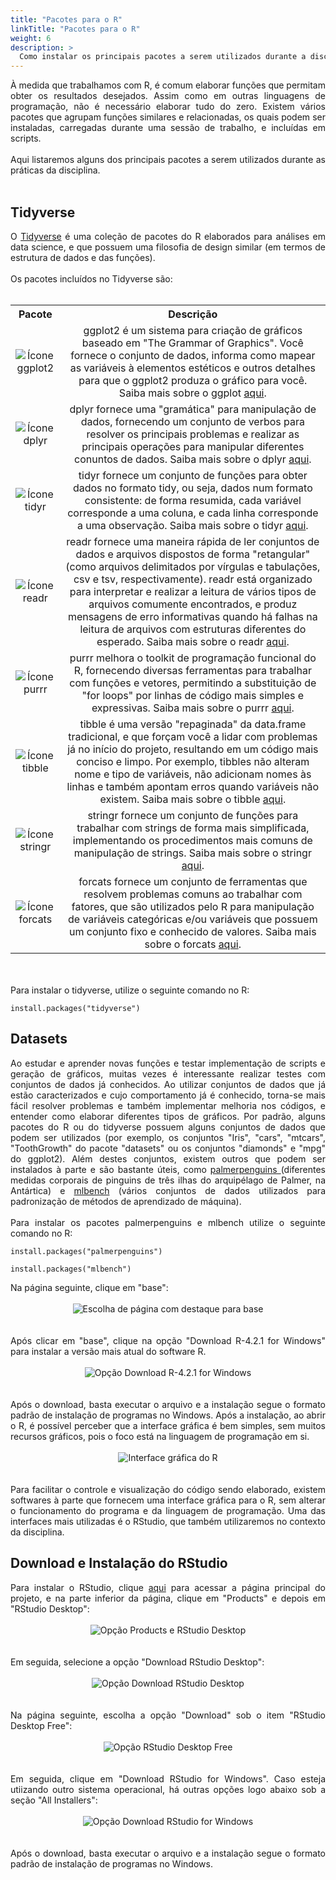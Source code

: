 ```yaml
---
title: "Pacotes para o R"
linkTitle: "Pacotes para o R"
weight: 6
description: >
  Como instalar os principais pacotes a serem utilizados durante a disciplina
---
```

<div align="justify">
À medida que trabalhamos com R, é comum elaborar funções que permitam obter os resultados desejados. Assim como em outras linguagens de programação, não é necessário elaborar tudo do zero. Existem vários pacotes que agrupam funções similares e relacionadas, os quais podem ser instaladas, carregadas durante uma sessão de trabalho, e incluídas em scripts.
<br><br>
Aqui listaremos alguns dos principais pacotes a serem utilizados durante as práticas da disciplina.
<br><br>
</div>

## Tidyverse

<div align="justify">
O <a href="https://www.tidyverse.org">Tidyverse</a> é uma coleção de pacotes do R elaborados para análises em data science, e que possuem uma filosofia de design similar (em termos de estrutura de dados e das funções).
<br><br>
Os pacotes incluídos no Tidyverse são:
<br><br>
</div>

<table>
  <tr>
    <th><strong><center>Pacote</center></strong></th>
	<th><strong><center>Descrição</center></strong></th>
  <tr>
    <td><center>
	<img src="https://d33wubrfki0l68.cloudfront.net/2c6239d311be6d037c251c71c3902792f8c4ddd2/12f67/css/images/hex/ggplot2.png" alt="Ícone ggplot2" align="center" heigth="250">
	</center></td>
	<td><center>ggplot2 é um sistema para criação de gráficos baseado em "The Grammar of Graphics". Você fornece o conjunto de dados, informa como mapear as variáveis à elementos estéticos e outros detalhes para que o ggplot2 produza o gráfico para você. Saiba mais sobre o ggplot <a href="https://ggplot2.tidyverse.org">aqui</a>.</center></td>
  </tr> 
  <tr>
    <td><center>
	<img src="https://d33wubrfki0l68.cloudfront.net/621a9c8c5d7b47c4b6d72e8f01f28d14310e8370/193fc/css/images/hex/dplyr.png" alt="Ícone dplyr" align="center" heigth="250">
	</center></td>
    <td><center>dplyr fornece uma "gramática" para manipulação de dados, fornecendo um conjunto de verbos para resolver os principais problemas e realizar as principais operações para manipular diferentes conuntos de dados. Saiba mais sobre o dplyr <a href="https://dplyr.tidyverse.org/">aqui</a>.</center></td>
  <tr>
    <td><center>
	<img src="https://d33wubrfki0l68.cloudfront.net/476fa4025501dcec05be08248b32d390dd2337d5/574c6/css/images/hex/tidyr.png" alt="Ícone tidyr" align="center" heigth="250">
	</center></td>
    <td><center>tidyr fornece um conjunto de funções para obter dados no formato tidy, ou seja, dados num formato consistente: de forma resumida, cada variável corresponde a uma coluna, e cada linha corresponde a uma observação. Saiba mais sobre o tidyr <a href="https://tidyr.tidyverse.org/">aqui</a>.</center></td>
  </tr>
  <tr>
    <td><center>
	<img src="https://d33wubrfki0l68.cloudfront.net/c1c91484f898fe9d7d90a570900f1d5cd703fe2e/d7df4/css/images/hex/readr.png" alt="Ícone readr" align="center" heigth="250">
	</center></td>
    <td><center>readr fornece uma maneira rápida de ler conjuntos de dados e arquivos dispostos de forma "retangular" (como arquivos delimitados por vírgulas e tabulações, csv e tsv, respectivamente). readr está organizado para interpretar e realizar a leitura de vários tipos de arquivos comumente encontrados, e produz mensagens de erro informativas quando há falhas na leitura de arquivos com estruturas diferentes do esperado. Saiba mais sobre o readr <a href="https://readr.tidyverse.org/">aqui</a>.</center></td>
  </tr>
  <tr>
    <td><center>
	<img src="https://d33wubrfki0l68.cloudfront.net/2d0701b616efa7435cd5a94e703baa595a4f9ed0/d41b9/css/images/hex/purrr.png" alt="Ícone purrr" align="center" heigth="250">
	</center></td>
    <td><center>purrr melhora o toolkit de programação funcional do R, fornecendo diversas ferramentas para trabalhar com funções e vetores, permitindo a substituição de "for loops" por linhas de código mais simples e expressivas. Saiba mais sobre o purrr <a href="https://purrr.tidyverse.org/">aqui</a>.</center></td>
  </tr>
  <tr>
    <td><center>
	<img src="https://d33wubrfki0l68.cloudfront.net/c477d7eb7fdf2c3d75637cfe19ff4a4d0a107bcf/017d0/css/images/hex/tibble.png" alt="Ícone tibble" align="center" heigth="250">
	</center></td>
    <td><center>tibble é uma versão "repaginada" da data.frame tradicional, e que forçam você a lidar com problemas já no início do projeto, resultando em um código mais conciso e limpo. Por exemplo, tibbles não alteram nome e tipo de variáveis, não adicionam nomes às linhas e também apontam erros quando variáveis não existem. Saiba mais sobre o tibble <a href="https://tibble.tidyverse.org">aqui</a>.</center></td>
  </tr>
  <tr>
    <td><center>
	<img src="https://d33wubrfki0l68.cloudfront.net/45fd04ad9cdb2159fea08d07dbc11e742d68e4e3/df327/css/images/hex/stringr.png" alt="Ícone stringr" align="center" heigth="250">
	</center></td>
    <td><center>stringr fornece um conjunto de funções para trabalhar com strings de forma mais simplificada, implementando os procedimentos mais comuns de manipulação de strings. Saiba mais sobre o stringr <a href="https://stringr.tidyverse.org/">aqui</a>.</center></td>
  </tr>
  <tr>
    <td><center>
	<img src="https://d33wubrfki0l68.cloudfront.net/412a6f14518ab633a94221dda7e16cf22e43a763/91620/css/images/hex/forcats.png" alt="Ícone forcats" align="center" heigth="250">
	</center></td>
    <td><center>forcats fornece um conjunto de ferramentas que resolvem problemas comuns ao trabalhar com fatores, que são utilizados pelo R para manipulação de variáveis categóricas e/ou variáveis que possuem um conjunto fixo e conhecido de valores. Saiba mais sobre o forcats <a href="https://forcats.tidyverse.org/">aqui</a>.</center></td>
  </tr>   
</table> 
<br><br>
<div align="justify">
Para instalar o tidyverse, utilize o seguinte comando no R:
</div>

```
install.packages("tidyverse")
```

## Datasets

<div align="justify">
Ao estudar e aprender novas funções e testar implementação de scripts e geração de gráficos, muitas vezes é interessante realizar testes com conjuntos de dados já conhecidos. Ao utilizar conjuntos de dados que já estão caracterizados e cujo comportamento já é conhecido, torna-se mais fácil resolver problemas e também implementar melhoria nos códigos, e entender como elaborar diferentes tipos de gráficos. Por padrão, alguns pacotes do R ou do tidyverse possuem alguns conjuntos de dados que podem ser utilizados (por exemplo, os conjuntos "Iris", "cars", "mtcars", "ToothGrowth" do pacote "datasets" ou os conjuntos "diamonds" e "mpg" do ggplot2). Além destes conjuntos, existem outros que podem ser instalados à parte e são bastante úteis, como <a href="https://allisonhorst.github.io/palmerpenguins/">palmerpenguins </a> (diferentes medidas corporais de pinguins de três ilhas do arquipélago de Palmer, na Antártica) e <a href="https://www.rdocumentation.org/packages/mlbench/versions/2.1-3">mlbench</a> (vários conjuntos de dados utilizados para padronização de métodos de aprendizado de máquina).
<br><br>
Para instalar os pacotes palmerpenguins e mlbench utilize o seguinte comando no R:
</div>

```
install.packages("palmerpenguins")

install.packages("mlbench")

```

<div align="justify">
Na página seguinte, clique em "base":
<br><br>
<center>
<img src="https://raw.githubusercontent.com/desirrepetters/GENE7010-dataviz/master/userguide/content/pt-br/2022/download/img/R_RStudio/R_RStudio_4.png" alt="Escolha de página com destaque para base" align="center">
</center>
<br><br>
Após clicar em "base", clique na opção "Download R-4.2.1 for Windows" para instalar a versão mais atual do software R.
<br><br>
<center>
<img src="https://raw.githubusercontent.com/desirrepetters/GENE7010-dataviz/master/userguide/content/pt-br/2022/download/img/R_RStudio/R_RStudio_5.png" alt="Opção Download R-4.2.1 for Windows" align="center">
</center>
<br><br>
Após o download, basta executar o arquivo e a instalação segue o formato padrão de instalação de programas no Windows. Após a instalação, ao abrir o R, é possível perceber que a interface gráfica é bem simples, sem muitos recursos gráficos, pois o foco está na linguagem de programação em si. 
<br><br>
<center>
<img src="https://raw.githubusercontent.com/desirrepetters/GENE7010-dataviz/master/userguide/content/pt-br/2022/download/img/R_RStudio/R_RStudio_6.png" alt="Interface gráfica do R" align="center">
</center>
<br><br>
Para facilitar o controle e visualização do código sendo elaborado, existem softwares à parte que fornecem uma interface gráfica para o R, sem alterar o funcionamento do programa e da linguagem de programação. Uma das interfaces mais utilizadas é o RStudio, que também utilizaremos no contexto da disciplina.
</div>

## Download e Instalação do RStudio

<div align="justify">
Para instalar o RStudio, clique <a href="https://www.rstudio.com">aqui</a> para acessar a página principal do projeto, e na parte inferior da página, clique em "Products" e depois em "RStudio Desktop":
<br><br>
<center>
<img src="https://raw.githubusercontent.com/desirrepetters/GENE7010-dataviz/master/userguide/content/pt-br/2022/download/img/R_RStudio/R_RStudio_7.png" alt="Opção Products e RStudio Desktop" align="center">
</center>
<br><br>
Em seguida, selecione a opção "Download RStudio Desktop":
<br><br>
<center>
<img src="https://raw.githubusercontent.com/desirrepetters/GENE7010-dataviz/master/userguide/content/pt-br/2022/download/img/R_RStudio/R_RStudio_8.png" alt="Opção Download RStudio Desktop" align="center">
</center>
<br><br>
Na página seguinte, escolha a opção "Download" sob o item "RStudio Desktop Free":
<br><br>
<center>
<img src="https://raw.githubusercontent.com/desirrepetters/GENE7010-dataviz/master/userguide/content/pt-br/2022/download/img/R_RStudio/R_RStudio_9.png" alt="Opção RStudio Desktop Free" align="center">
</center>
<br><br>
Em seguida, clique em "Download RStudio for Windows". Caso esteja utiizando outro sistema operacional, há outras opções logo abaixo sob a seção "All Installers":
<br><br>
<center>
<img src="https://raw.githubusercontent.com/desirrepetters/GENE7010-dataviz/master/userguide/content/pt-br/2022/download/img/R_RStudio/R_RStudio_10.png" alt="Opção Download RStudio for Windows" align="center">
</center>
<br><br>
Após o download, basta executar o arquivo e a instalação segue o formato padrão de instalação de programas no Windows.
</div>